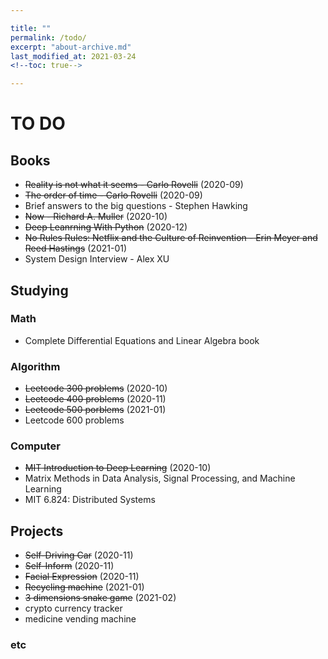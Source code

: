 ```yaml
---

title: ""
permalink: /todo/
excerpt: "about-archive.md"
last_modified_at: 2021-03-24
<!--toc: true-->

---
```


# TO DO

## Books
+ ~~Reality is not what it seems - Carlo Rovelli~~ (2020-09)
+ ~~The order of time - Carlo Rovelli~~ (2020-09)
+ Brief answers to the big questions - Stephen Hawking
+ ~~Now - Richard A. Muller~~ (2020-10)
+ ~~Deep Leanrning With Python~~ (2020-12)
+ ~~No Rules Rules: Netflix and the Culture of Reinvention - Erin Meyer and Reed Hastings~~ (2021-01)
+ System Design Interview - Alex XU

## Studying

### Math
+ Complete Differential Equations and Linear Algebra book

### Algorithm
+ ~~Leetcode 300 problems~~ (2020-10)
+ ~~Leetcode 400 problems~~ (2020-11)
+ ~~Leetcode 500 porblems~~ (2021-01)
+ Leetcode 600 problems

### Computer
+ ~~MIT Introduction to Deep Learning~~ (2020-10)
+ Matrix Methods in Data Analysis, Signal Processing, and Machine Learning
+ MIT 6.824: Distributed Systems

## Projects
+ ~~Self-Driving Car~~ (2020-11)
+ ~~Self-Inform~~ (2020-11)
+ ~~Facial Expression~~ (2020-11)
+ ~~Recycling machine~~ (2021-01)
+ ~~3 dimensions snake game~~ (2021-02)
+ crypto currency tracker
+ medicine vending machine

### etc